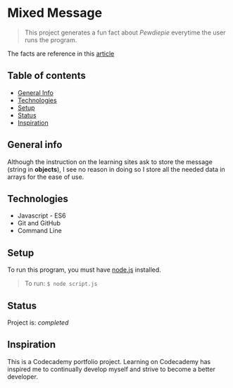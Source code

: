 ﻿# Mixed Message
 
 > This project generates a fun fact about *Pewdiepie* everytime the user runs the program.

The facts are reference in this [article](https://www.thefactsite.com/pewdiepie-facts/)

## Table of contents

* [General Info](#general-info)
* [Technologies](#technologies)
* [Setup](#setup)
* [Status](#status)
* [Inspiration](#inspiration)

## General info
Although the instruction on the learning sites ask to store the message (string in **objects**), I see no reason in doing so I store all the needed data in arrays for the ease of use.


## Technologies
* Javascript - ES6
* Git and GitHub
* Command Line

## Setup
To run this program, you must have [node.js](https://nodejs.org/en/) installed.
> To run:  `$ node script.js`


## Status
Project is: _completed_

## Inspiration
This is a Codecademy portfolio project. Learning on Codecademy has inspired me to continually develop myself and strive to become a better developer.
